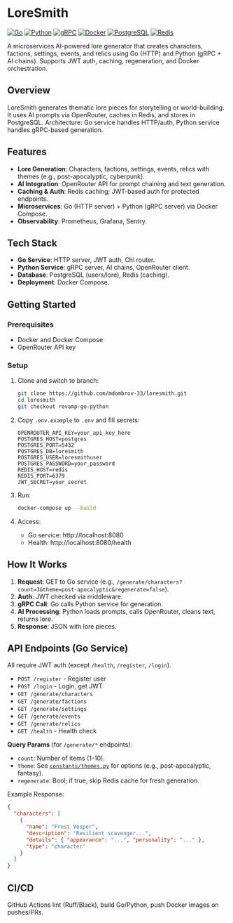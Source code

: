 # LoreSmith

[![Go](https://img.shields.io/badge/go-1.24+-blue)](https://golang.org/)
[![Python](https://img.shields.io/badge/python-3.12+-blue)](https://www.python.org/)
[![gRPC](https://img.shields.io/badge/grpc-1.75+-blue)](https://grpc.io/)
[![Docker](https://img.shields.io/badge/docker-28+-blue)](https://www.docker.com/)
[![PostgreSQL](https://img.shields.io/badge/postgresql-16-blue)](https://www.postgresql.org/)
[![Redis](https://img.shields.io/badge/redis-8-blue)](https://redis.io/)

A microservices AI-powered lore generator that creates characters, factions, settings, events, and relics using Go (HTTP) and Python (gRPC + AI chains). Supports JWT auth, caching, regeneration, and Docker orchestration.

## Overview

LoreSmith generates thematic lore pieces for storytelling or world-building. It uses AI prompts via OpenRouter, caches in Redis, and stores in PostgreSQL. Architecture: Go service handles HTTP/auth, Python service handles gRPC-based generation.

## Features

- **Lore Generation**: Characters, factions, settings, events, relics with themes (e.g., post-apocalyptic, cyberpunk).
- **AI Integration**: OpenRouter API for prompt chaining and text generation.
- **Caching & Auth**: Redis caching; JWT-based auth for protected endpoints.
- **Microservices**: Go (HTTP server) + Python (gRPC server) via Docker Compose.
- **Observability**: Prometheus, Grafana, Sentry.

## Tech Stack

- **Go Service**: HTTP server, JWT auth, Chi router.
- **Python Service**: gRPC server, AI chains, OpenRouter client.
- **Database**: PostgreSQL (users/lore), Redis (caching).
- **Deployment**: Docker Compose.

## Getting Started

### Prerequisites

- Docker and Docker Compose
- OpenRouter API key

### Setup

1. Clone and switch to branch:

   ```bash
   git clone https://github.com/mdombrov-33/loresmith.git
   cd loresmith
   git checkout revamp-go-python
   ```

2. Copy `.env.example` to `.env` and fill secrets:

   ```env
   OPENROUTER_API_KEY=your_api_key_here
   POSTGRES_HOST=postgres
   POSTGRES_PORT=5432
   POSTGRES_DB=loresmith
   POSTGRES_USER=loresmithuser
   POSTGRES_PASSWORD=your_password
   REDIS_HOST=redis
   REDIS_PORT=6379
   JWT_SECRET=your_secret
   ```

3. Run:

   ```bash
   docker-compose up --build
   ```

4. Access:
   - Go service: http://localhost:8080
   - Health: http://localhost:8080/health

## How It Works

1. **Request**: GET to Go service (e.g., `/generate/characters?count=3&theme=post-apocalyptic&regenerate=false`).
2. **Auth**: JWT checked via middleware.
3. **gRPC Call**: Go calls Python service for generation.
4. **AI Processing**: Python loads prompts, calls OpenRouter, cleans text, returns lore.
5. **Response**: JSON with lore pieces.

## API Endpoints (Go Service)

All require JWT auth (except `/health`, `/register`, `/login`).

- `POST /register` - Register user
- `POST /login` - Login, get JWT
- `GET /generate/characters`
- `GET /generate/factions`
- `GET /generate/settings`
- `GET /generate/events`
- `GET /generate/relics`
- `GET /health` - Health check

**Query Params** (for `/generate/*` endpoints):

- `count`: Number of items (1-10).
- `theme`: See [`constants/themes.py`](python-service/constants/themes.py) for options (e.g., post-apocalyptic, fantasy).
- `regenerate`: Bool; if true, skip Redis cache for fresh generation.

Example Response:

```json
{
  "characters": [
    {
      "name": "Frost Vesper",
      "description": "Resilient scavenger...",
      "details": { "appearance": "...", "personality": "..." },
      "type": "character"
    }
  ]
}
```

## CI/CD

GitHub Actions lint (Ruff/Black), build Go/Python, push Docker images on pushes/PRs.
